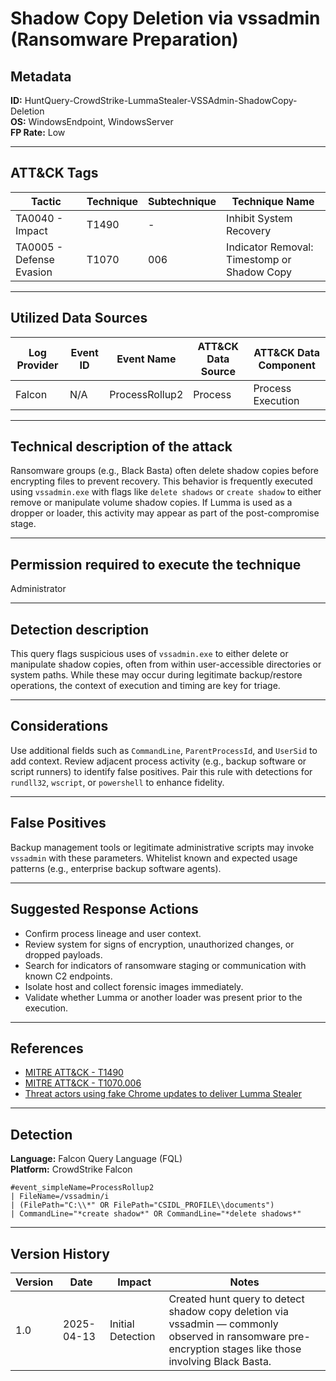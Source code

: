 # Shadow Copy Deletion via vssadmin (Ransomware Preparation)

## Metadata
**ID:** HuntQuery-CrowdStrike-LummaStealer-VSSAdmin-ShadowCopy-Deletion  
**OS:** WindowsEndpoint, WindowsServer  
**FP Rate:** Low  

---

## ATT&CK Tags

| Tactic                   | Technique | Subtechnique | Technique Name                             |
|-------------------------|-----------|---------------|--------------------------------------------|
| TA0040 - Impact         | T1490     | -             | Inhibit System Recovery                     |
| TA0005 - Defense Evasion| T1070     | 006           | Indicator Removal: Timestomp or Shadow Copy |

---

## Utilized Data Sources

| Log Provider | Event ID | Event Name       | ATT&CK Data Source | ATT&CK Data Component |
|--------------|----------|------------------|---------------------|------------------------|
| Falcon       | N/A      | ProcessRollup2   | Process             | Process Execution      |

---

## Technical description of the attack
Ransomware groups (e.g., Black Basta) often delete shadow copies before encrypting files to prevent recovery. This behavior is frequently executed using `vssadmin.exe` with flags like `delete shadows` or `create shadow` to either remove or manipulate volume shadow copies. If Lumma is used as a dropper or loader, this activity may appear as part of the post-compromise stage.

---

## Permission required to execute the technique
Administrator

---

## Detection description
This query flags suspicious uses of `vssadmin.exe` to either delete or manipulate shadow copies, often from within user-accessible directories or system paths. While these may occur during legitimate backup/restore operations, the context of execution and timing are key for triage.

---

## Considerations
Use additional fields such as `CommandLine`, `ParentProcessId`, and `UserSid` to add context. Review adjacent process activity (e.g., backup software or script runners) to identify false positives. Pair this rule with detections for `rundll32`, `wscript`, or `powershell` to enhance fidelity.

---

## False Positives
Backup management tools or legitimate administrative scripts may invoke `vssadmin` with these parameters. Whitelist known and expected usage patterns (e.g., enterprise backup software agents).

---

## Suggested Response Actions
- Confirm process lineage and user context.
- Review system for signs of encryption, unauthorized changes, or dropped payloads.
- Search for indicators of ransomware staging or communication with known C2 endpoints.
- Isolate host and collect forensic images immediately.
- Validate whether Lumma or another loader was present prior to the execution.

---

## References
* [MITRE ATT&CK - T1490](https://attack.mitre.org/techniques/T1490/)
* [MITRE ATT&CK - T1070.006](https://attack.mitre.org/techniques/T1070/006/)
* [Threat actors using fake Chrome updates to deliver Lumma Stealer](https://security.microsoft.com/threatanalytics3/4aa69db9-9f04-46ca-b07f-c67f7105f61d/analystreport?tid=2ff60116-7431-425d-b5af-077d7791bda4&si_retry=1)

---

## Detection

**Language:** Falcon Query Language (FQL)  
**Platform:** CrowdStrike Falcon

```fql
#event_simpleName=ProcessRollup2
| FileName=/vssadmin/i
| (FilePath="C:\\*" OR FilePath="CSIDL_PROFILE\\documents")
| CommandLine="*create shadow*" OR CommandLine="*delete shadows*"
```

---
## Version History
| Version | Date | Impact | Notes |
|---------|------|--------|------|
| 1.0  | 2025-04-13| Initial Detection | Created hunt query to detect shadow copy deletion via vssadmin — commonly observed in ransomware pre-encryption stages like those involving Black Basta.|
